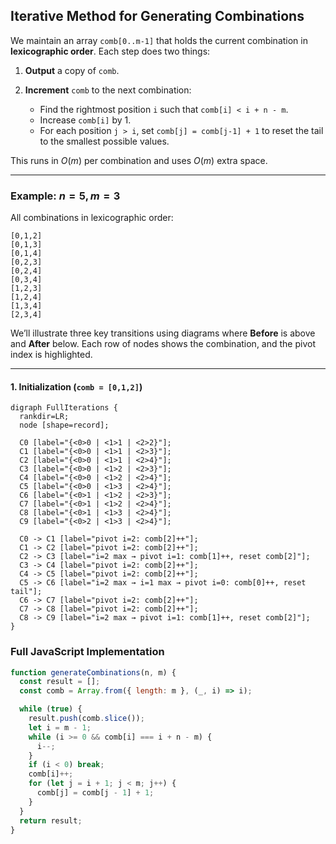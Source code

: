 ## Iterative Method for Generating Combinations

We maintain an array `comb[0..m-1]` that holds the current combination in **lexicographic order**.  Each step does two things:

1. **Output** a copy of `comb`.
2. **Increment** `comb` to the next combination:

   * Find the rightmost position `i` such that `comb[i] < i + n - m`.
   * Increase `comb[i]` by 1.
   * For each position `j > i`, set `comb[j] = comb[j-1] + 1` to reset the tail to the smallest possible values.

This runs in $O(m)$ per combination and uses $O(m)$ extra space.

---

### Example: $n=5, m=3$

All combinations in lexicographic order:

```
[0,1,2]
[0,1,3]
[0,1,4]
[0,2,3]
[0,2,4]
[0,3,4]
[1,2,3]
[1,2,4]
[1,3,4]
[2,3,4]
```

We’ll illustrate three key transitions using diagrams where **Before** is above and **After** below.  Each row of nodes shows the combination, and the pivot index is highlighted.

---

#### 1. Initialization (`comb = [0,1,2]`)

```mermaid
digraph FullIterations {
  rankdir=LR;
  node [shape=record];

  C0 [label="{<0>0 | <1>1 | <2>2}"];
  C1 [label="{<0>0 | <1>1 | <2>3}"];
  C2 [label="{<0>0 | <1>1 | <2>4}"];
  C3 [label="{<0>0 | <1>2 | <2>3}"];
  C4 [label="{<0>0 | <1>2 | <2>4}"];
  C5 [label="{<0>0 | <1>3 | <2>4}"];
  C6 [label="{<0>1 | <1>2 | <2>3}"];
  C7 [label="{<0>1 | <1>2 | <2>4}"];
  C8 [label="{<0>1 | <1>3 | <2>4}"];
  C9 [label="{<0>2 | <1>3 | <2>4}"];

  C0 -> C1 [label="pivot i=2: comb[2]++"];
  C1 -> C2 [label="pivot i=2: comb[2]++"];
  C2 -> C3 [label="i=2 max → pivot i=1: comb[1]++, reset comb[2]"];
  C3 -> C4 [label="pivot i=2: comb[2]++"];
  C4 -> C5 [label="pivot i=2: comb[2]++"];
  C5 -> C6 [label="i=2 max → i=1 max → pivot i=0: comb[0]++, reset tail"];
  C6 -> C7 [label="pivot i=2: comb[2]++"];
  C7 -> C8 [label="pivot i=2: comb[2]++"];
  C8 -> C9 [label="i=2 max → pivot i=1: comb[1]++, reset comb[2]"];
}
```

### Full JavaScript Implementation

```js
function generateCombinations(n, m) {
  const result = [];
  const comb = Array.from({ length: m }, (_, i) => i);

  while (true) {
    result.push(comb.slice());
    let i = m - 1;
    while (i >= 0 && comb[i] === i + n - m) {
      i--;
    }
    if (i < 0) break;
    comb[i]++;
    for (let j = i + 1; j < m; j++) {
      comb[j] = comb[j - 1] + 1;
    }
  }
  return result;
}
```
